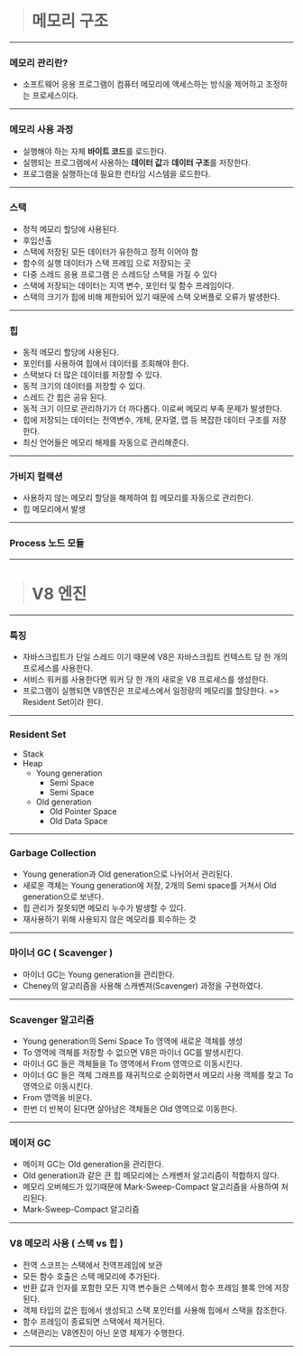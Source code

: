 > # 메모리 구조

---

### 메모리 관리란?

- 소프트웨어 응용 프로그램이 컴퓨터 메모리에 액세스하는 방식을 제어하고 조정하는 프로세스이다.

---

### 메모리 사용 과정

- 실행해야 하는 자체 **바이트 코드**를 로드한다.
- 실행되는 프로그램에서 사용하는 **데이터 값**과 **데이터 구조**를 저장한다.
- 프로그램을 실행하는데 필요한 런타임 시스템을 로드한다.

---

### 스택

- 정적 메모리 할당에 사용된다.
- 후입선출
- 스택에 저장된 모든 데이터가 유한하고 정적 이어야 함
- 함수의 실행 데이터가 스택 프레임 으로 저장되는 곳
- 다중 스레드 응용 프로그램 은 스레드당 스택을 가질 수 있다
- 스택에 저장되는 데이터는 지역 변수, 포인터 및 함수 프레임이다.
- 스택의 크기가 힙에 비해 제한되어 있기 때문에 스택 오버플로 오류가 발생한다.

---

### 힙

- 동적 메모리 할당에 사용된다.
- 포인터를 사용하여 힙에서 데이터를 조회해야 한다.
- 스택보다 더 많은 데이터를 저장할 수 있다.
- 동적 크기의 데이터를 저장할 수 있다.
- 스레드 간 힙은 공유 된다.
- 동적 크기 이므로 관리하기가 더 까다롭다. 이로써 메모리 부족 문제가 발생한다.
- 힙에 저장되는 데이터는 전역변수, 개체, 문자열, 맵 등 복잡한 데이터 구조를 저장한다.
- 최신 언어들은 메모리 해제를 자동으로 관리해준다.

---

### 가비지 컬랙션

- 사용하지 않는 메모리 할당을 해제하여 힙 메모리를 자동으로 관리한다.
- 힙 메모리에서 발생

---

### Process 노드 모듈


---

> # V8 엔진

---
### 특징

- 자바스크립트가 단일 스레드 이기 때문에 V8은 자바스크립트 컨텍스트 당 한 개의 프로세스를 사용한다.
- 서비스 워커를 사용한다면 워커 당 한 개의 새로운 V8 프로세스를 생성한다.
- 프로그램이 실행되면 V8엔진은 프로세스에서 일정량의 메모리를 할당한다. => Resident Set이라 한다.

---

### Resident Set
- Stack
- Heap
  - Young generation
    - Semi Space
    - Semi Space
  - Old generation
    - Old Pointer Space
    - Old Data Space

---

### Garbage Collection

- Young generation과 Old generation으로 나뉘어서 관리된다.
- 새로운 객체는 Young generation에 저장, 2개의 Semi space를 거쳐서 Old generation으로 보낸다.
- 힙 관리가 잘못되면 메모리 누수가 발생할 수 있다.
- 재사용하기 위해 사용되지 않은 메모리를 회수하는 것

---

### 마이너 GC ( Scavenger )

- 마이너 GC는 Young generation을 관리한다.
- Cheney의 알고리즘을 사용해 스캐벤져(Scavenger) 과정을 구현하였다.

---

### Scavenger 알고리즘

- Young generation의 Semi Space To 영역에 새로운 객체를 생성
- To 영역에 객체를 저장할 수 없으면 V8은 마이너 GC를 발생시킨다.
- 마이너 GC 들은 객체들을 To 영역에서 From 영역으로 이동시킨다.
- 마이너 GC 들은 객체 그래프를 재귀적으로 순회하면서 메모리 사용 객체를 찾고 To 영역으로 이동시킨다.
- From 영역을 비운다.
- 한번 더 반복이 된다면 살아남은 객체들은 Old 영역으로 이동한다.

---

### 메이저 GC

- 메이저 GC는 Old generation을 관리한다.
- Old generation과 같은 큰 힙 메모리에는 스캐벤저 알고리즘이 적합하지 않다.
- 메모리 오버헤드가 있기때문에 Mark-Sweep-Compact 알고리즘을 사용하여 처리된다.
- Mark-Sweep-Compact 알고리즘

---

### V8 메모리 사용 ( 스택 vs 힙 )

- 전역 스코프는 스택에서 전역프레임에 보관
- 모든 함수 호출은 스택 메모리에 추가된다.
- 반환 값과 인자를 포함한 모든 지역 변수들은 스택에서 함수 프레임 블록 안에 저장된다.
- 객체 타입의 값은 힙에서 생성되고 스택 포인터를 사용해 힙에서 스택을 참조한다.
- 함수 프레임이 종료되면 스택에서 제거된다.
- 스택관리는 V8엔진이 아닌 운영 체제가 수행한다.

---
